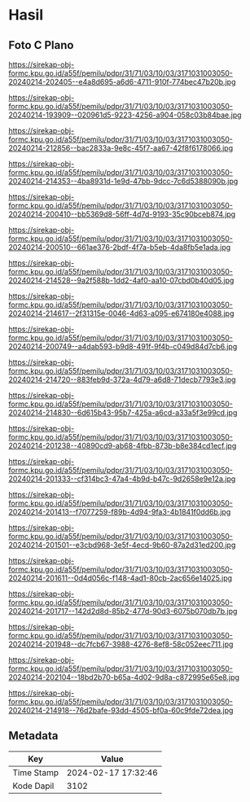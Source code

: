 # Hasil

## Foto C Plano

https://sirekap-obj-formc.kpu.go.id/a55f/pemilu/pdpr/31/71/03/10/03/3171031003050-20240214-202405--e4a8d695-a6d6-4711-910f-774bec47b20b.jpg

https://sirekap-obj-formc.kpu.go.id/a55f/pemilu/pdpr/31/71/03/10/03/3171031003050-20240214-193909--020961d5-9223-4256-a904-058c03b84bae.jpg

https://sirekap-obj-formc.kpu.go.id/a55f/pemilu/pdpr/31/71/03/10/03/3171031003050-20240214-212856--bac2833a-9e8c-45f7-aa67-42f8f6178066.jpg

https://sirekap-obj-formc.kpu.go.id/a55f/pemilu/pdpr/31/71/03/10/03/3171031003050-20240214-214353--4ba8931d-1e9d-47bb-9dcc-7c6d5388090b.jpg

https://sirekap-obj-formc.kpu.go.id/a55f/pemilu/pdpr/31/71/03/10/03/3171031003050-20240214-200410--bb5369d8-56ff-4d7d-9193-35c90bceb874.jpg

https://sirekap-obj-formc.kpu.go.id/a55f/pemilu/pdpr/31/71/03/10/03/3171031003050-20240214-200510--661ae376-2bdf-4f7a-b5eb-4da8fb5e1ada.jpg

https://sirekap-obj-formc.kpu.go.id/a55f/pemilu/pdpr/31/71/03/10/03/3171031003050-20240214-214528--9a2f588b-1dd2-4af0-aa10-07cbd0b40d05.jpg

https://sirekap-obj-formc.kpu.go.id/a55f/pemilu/pdpr/31/71/03/10/03/3171031003050-20240214-214617--2f31315e-0046-4d63-a095-e674180e4088.jpg

https://sirekap-obj-formc.kpu.go.id/a55f/pemilu/pdpr/31/71/03/10/03/3171031003050-20240214-200749--a4dab593-b9d8-491f-9f4b-c049d84d7cb6.jpg

https://sirekap-obj-formc.kpu.go.id/a55f/pemilu/pdpr/31/71/03/10/03/3171031003050-20240214-214720--883feb9d-372a-4d79-a6d8-71decb7793e3.jpg

https://sirekap-obj-formc.kpu.go.id/a55f/pemilu/pdpr/31/71/03/10/03/3171031003050-20240214-214830--6d615b43-95b7-425a-a6cd-a33a5f3e99cd.jpg

https://sirekap-obj-formc.kpu.go.id/a55f/pemilu/pdpr/31/71/03/10/03/3171031003050-20240214-201238--40890cd9-ab68-4fbb-873b-b8e384cd1ecf.jpg

https://sirekap-obj-formc.kpu.go.id/a55f/pemilu/pdpr/31/71/03/10/03/3171031003050-20240214-201333--cf314bc3-47a4-4b9d-b47c-9d2658e9e12a.jpg

https://sirekap-obj-formc.kpu.go.id/a55f/pemilu/pdpr/31/71/03/10/03/3171031003050-20240214-201413--f7077259-f89b-4d94-9fa3-4b1841f0dd6b.jpg

https://sirekap-obj-formc.kpu.go.id/a55f/pemilu/pdpr/31/71/03/10/03/3171031003050-20240214-201501--e3cbd968-3e5f-4ecd-9b60-87a2d31ed200.jpg

https://sirekap-obj-formc.kpu.go.id/a55f/pemilu/pdpr/31/71/03/10/03/3171031003050-20240214-201611--0d4d056c-f148-4ad1-80cb-2ac656e14025.jpg

https://sirekap-obj-formc.kpu.go.id/a55f/pemilu/pdpr/31/71/03/10/03/3171031003050-20240214-201717--142d2d8d-85b2-477d-90d3-6075b070db7b.jpg

https://sirekap-obj-formc.kpu.go.id/a55f/pemilu/pdpr/31/71/03/10/03/3171031003050-20240214-201948--dc7fcb67-3988-4276-8ef8-58c052eec711.jpg

https://sirekap-obj-formc.kpu.go.id/a55f/pemilu/pdpr/31/71/03/10/03/3171031003050-20240214-202104--18bd2b70-b65a-4d02-9d8a-c872995e65e8.jpg

https://sirekap-obj-formc.kpu.go.id/a55f/pemilu/pdpr/31/71/03/10/03/3171031003050-20240214-214918--76d2bafe-93dd-4505-bf0a-60c9fde72dea.jpg


## Metadata

| Key        | Value               |
| ---------- | ------------------- |
| Time Stamp | 2024-02-17 17:32:46 |
| Kode Dapil | 3102                |



